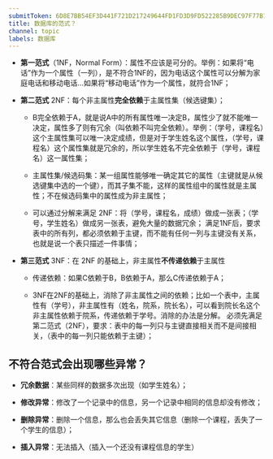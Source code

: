 ```yaml
---
submitToken: 6D8E7BB54EF3D441F721D217249644FD1FD3D9FD522285B9DEC97F77B1DF56DF
title: 数据库的范式？
channel: topic
labels: 数据库
---
```


- **第一范式**（1NF，Normal Form）：属性不应该是可分的。举例：如果将“电话”作为一个属性（一列），是不符合1NF的，因为电话这个属性可以分解为家庭电话和移动电话...如果将“移动电话”作为一个属性，就符合1NF；
- **第二范式** 2NF：每个非主属性**完全依赖**于主属性集（候选键集）；

    - B完全依赖于A，就是说A中的所有属性唯一决定B，属性少了就不能唯一决定，属性多了则有冗余（叫依赖不叫完全依赖）。举例：（学号，课程名）这个主属性集可以唯一决定成绩，但是对于学生姓名这个属性，（学号，课程名）这个属性集就是冗余的，所以学生姓名不完全依赖于（学号，课程名）这一属性集；

    - 主属性集/候选码集：某一组属性能够唯一确定其它的属性（主键就是从候选键集中选的一个键），而其子集不能，这样的属性组中的属性就是主属性；不在候选码集中的属性成为非主属性；

    - 可以通过分解来满足 2NF：将（学号，课程名，成绩）做成一张表；（学号，学生姓名）做成另一张表，避免大量的数据冗余； 满足1NF后，要求表中的所有列，都必须依赖于主键，而不能有任何一列与主键没有关系，也就是说一个表只描述一件事情；

- **第三范式** 3NF：在 2NF 的基础上，非主属性**不传递依赖**于主属性

    - 传递依赖：如果C依赖于B，B依赖于A，那么C传递依赖于A；

    - 3NF在2NF的基础上，消除了非主属性之间的依赖；比如一个表中，主属性有（学号），非主属性有（姓名，院系，院长名），可以看到院长名这个非主属性依赖于院系，传递依赖于学号。消除的办法是分解。 必须先满足第二范式（2NF），要求：表中的每一列只与主键直接相关而不是间接相关，（表中的每一列只能依赖于主键）；
    
## 不符合范式会出现哪些异常？

- **冗余数据**：某些同样的数据多次出现（如学生姓名）；

- **修改异常**：修改了一个记录中的信息，另一个记录中相同的信息却没有修改；

- **删除异常**：删除一个信息，那么也会丢失其它信息（删除一个课程，丢失了一个学生的信息）；

- **插入异常**：无法插入（插入一个还没有课程信息的学生）